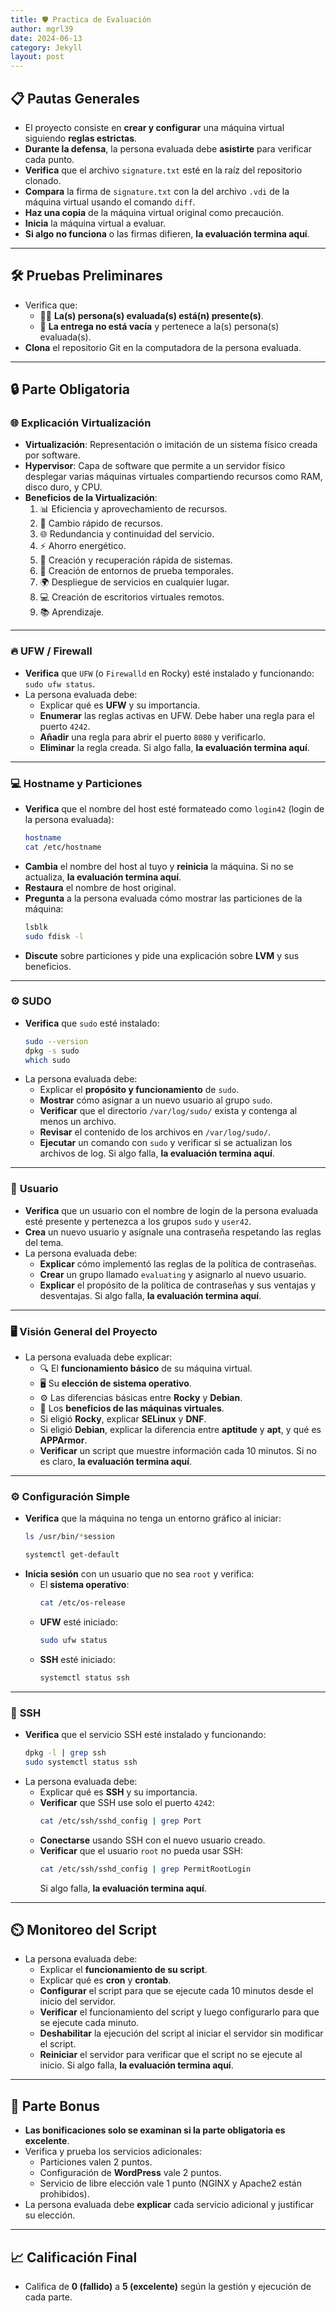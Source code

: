 ```yaml
---
title: 🛡️ Practica de Evaluación
author: mgrl39
date: 2024-06-13
category: Jekyll
layout: post
---
```


## 📋 **Pautas Generales**
- El proyecto consiste en **crear y configurar** una máquina virtual siguiendo **reglas estrictas**.
- **Durante la defensa**, la persona evaluada debe **asistirte** para verificar cada punto.
- **Verifica** que el archivo `signature.txt` esté en la raíz del repositorio clonado.
- **Compara** la firma de `signature.txt` con la del archivo `.vdi` de la máquina virtual usando el comando `diff`.
- **Haz una copia** de la máquina virtual original como precaución.
- **Inicia** la máquina virtual a evaluar. 
- **Si algo no funciona** o las firmas difieren, **la evaluación termina aquí**.

---

## 🛠️ **Pruebas Preliminares**
- Verifica que:
  - 🧑‍🎓 **La(s) persona(s) evaluada(s) está(n) presente(s)**.
  - 📂 **La entrega no está vacía** y pertenece a la(s) persona(s) evaluada(s).
- **Clona** el repositorio Git en la computadora de la persona evaluada.

---

## 🔒 **Parte Obligatoria**

### 🌐 **Explicación Virtualización**
- **Virtualización**: Representación o imitación de un sistema físico creada por software.
- **Hypervisor**: Capa de software que permite a un servidor físico desplegar varias máquinas virtuales compartiendo recursos como RAM, disco duro, y CPU.
- **Beneficios de la Virtualización**:
  1. 📊 Eficiencia y aprovechamiento de recursos.
  2. 🔄 Cambio rápido de recursos.
  3. 🌐 Redundancia y continuidad del servicio.
  4. ⚡ Ahorro energético.
  5. 🔄 Creación y recuperación rápida de sistemas.
  6. 🧪 Creación de entornos de prueba temporales.
  7. 🌍 Despliegue de servicios en cualquier lugar.
  8. 💻 Creación de escritorios virtuales remotos.
  9. 📚 Aprendizaje.

---

### 🔥 **UFW / Firewall**
- **Verifica** que `UFW` (o `Firewalld` en Rocky) esté instalado y funcionando: `sudo ufw status`.
- La persona evaluada debe:
  - Explicar qué es **UFW** y su importancia.
  - **Enumerar** las reglas activas en UFW. Debe haber una regla para el puerto `4242`.
  - **Añadir** una regla para abrir el puerto `8080` y verificarlo.
  - **Eliminar** la regla creada. Si algo falla, **la evaluación termina aquí**.

---

### 💻 **Hostname y Particiones**
- **Verifica** que el nombre del host esté formateado como `login42` (login de la persona evaluada): 
  ```bash
  hostname
  cat /etc/hostname
  ```
- **Cambia** el nombre del host al tuyo y **reinicia** la máquina. Si no se actualiza, **la evaluación termina aquí**.
- **Restaura** el nombre de host original.
- **Pregunta** a la persona evaluada cómo mostrar las particiones de la máquina:
  ```bash
  lsblk
  sudo fdisk -l
  ```
- **Discute** sobre particiones y pide una explicación sobre **LVM** y sus beneficios.

---

### ⚙️ **SUDO**
- **Verifica** que `sudo` esté instalado:
  ```bash
  sudo --version
  dpkg -s sudo
  which sudo
  ```
- La persona evaluada debe:
  - Explicar el **propósito y funcionamiento** de `sudo`.
  - **Mostrar** cómo asignar a un nuevo usuario al grupo `sudo`.
  - **Verificar** que el directorio `/var/log/sudo/` exista y contenga al menos un archivo.
  - **Revisar** el contenido de los archivos en `/var/log/sudo/`.
  - **Ejecutar** un comando con `sudo` y verificar si se actualizan los archivos de log. Si algo falla, **la evaluación termina aquí**.

---

### 👤 **Usuario**
- **Verifica** que un usuario con el nombre de login de la persona evaluada esté presente y pertenezca a los grupos `sudo` y `user42`.
- **Crea** un nuevo usuario y asígnale una contraseña respetando las reglas del tema.
- La persona evaluada debe:
  - **Explicar** cómo implementó las reglas de la política de contraseñas.
  - **Crear** un grupo llamado `evaluating` y asignarlo al nuevo usuario.
  - **Explicar** el propósito de la política de contraseñas y sus ventajas y desventajas. Si algo falla, **la evaluación termina aquí**.

---

### 🖥️ **Visión General del Proyecto**
- La persona evaluada debe explicar:
  - 🔍 El **funcionamiento básico** de su máquina virtual.
  - 🖥️ Su **elección de sistema operativo**.
  - ⚙️ Las diferencias básicas entre **Rocky** y **Debian**.
  - 🔄 Los **beneficios de las máquinas virtuales**.
  - Si eligió **Rocky**, explicar **SELinux** y **DNF**.
  - Si eligió **Debian**, explicar la diferencia entre **aptitude** y **apt**, y qué es **APPArmor**.
  - **Verificar** un script que muestre información cada 10 minutos. Si no es claro, **la evaluación termina aquí**.

---

### ⚙️ **Configuración Simple**
- **Verifica** que la máquina no tenga un entorno gráfico al iniciar:
  ```bash
  ls /usr/bin/*session
  ```
  ```bash
  systemctl get-default
  ```
- **Inicia sesión** con un usuario que no sea `root` y verifica:
  - El **sistema operativo**: 
    ```bash
    cat /etc/os-release
    ```
  - **UFW** esté iniciado: 
    ```bash
    sudo ufw status
    ```
  - **SSH** esté iniciado: 
    ```bash
    systemctl status ssh
    ```

---

### 🔑 **SSH**
- **Verifica** que el servicio SSH esté instalado y funcionando:
  ```bash
  dpkg -l | grep ssh
  sudo systemctl status ssh
  ```
- La persona evaluada debe:
  - Explicar qué es **SSH** y su importancia.
  - **Verificar** que SSH use solo el puerto `4242`:
    ```bash
    cat /etc/ssh/sshd_config | grep Port
    ```
  - **Conectarse** usando SSH con el nuevo usuario creado.
  - **Verificar** que el usuario `root` no pueda usar SSH:
    ```bash
    cat /etc/ssh/sshd_config | grep PermitRootLogin
    ```
    Si algo falla, **la evaluación termina aquí**.

---

## ⏲️ **Monitoreo del Script**
- La persona evaluada debe:
  - Explicar el **funcionamiento de su script**.
  - Explicar qué es **cron** y **crontab**.
  - **Configurar** el script para que se ejecute cada 10 minutos desde el inicio del servidor.
  - **Verificar** el funcionamiento del script y luego configurarlo para que se ejecute cada minuto.
  - **Deshabilitar** la ejecución del script al iniciar el servidor sin modificar el script.
  - **Reiniciar** el servidor para verificar que el script no se ejecute al inicio. Si algo falla, **la evaluación termina aquí**.

---

## 🏅 **Parte Bonus**
- **Las bonificaciones solo se examinan si la parte obligatoria es excelente**.
- Verifica y prueba los servicios adicionales:
  - Particiones valen 2 puntos.
  - Configuración de **WordPress** vale 2 puntos.
  - Servicio de libre elección vale 1 punto (NGINX y Apache2 están prohibidos).
- La persona evaluada debe **explicar** cada servicio adicional y justificar su elección.

---

## 📈 **Calificación Final**
- Califica de **0 (fallido)** a **5 (excelente)** según la gestión y ejecución de cada parte.

